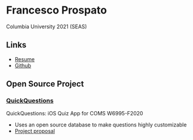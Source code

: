 # Francesco Prospato

Columbia University 2021 (SEAS)

## Links
- [Resume](https://github.com/fprospato/fprospato.github.io/blob/main/Resume%20-%20Github.pdf)
- [Github](https://github.com/karimerobles)

## Open Source Project
### [QuickQuestions](https://github.com/karimerobles/quickquestions)
QuickQuestions: iOS Quiz App for COMS W6995-F2020
- Uses an open source database to make questions highly customizable
- [Project proposal](https://github.com/ColumbiaOSS/project-proposals-f2020/blob/master/flp2111.md)
